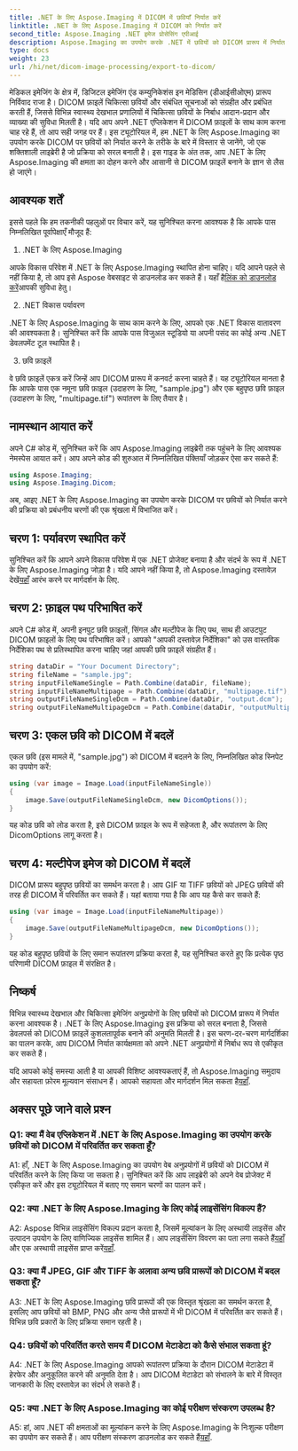 ```yaml
---
title: .NET के लिए Aspose.Imaging में DICOM में छवियाँ निर्यात करें
linktitle: .NET के लिए Aspose.Imaging में DICOM को निर्यात करें
second_title: Aspose.Imaging .NET इमेज प्रोसेसिंग एपीआई
description: Aspose.Imaging का उपयोग करके .NET में छवियों को DICOM प्रारूप में निर्यात करना सीखें। चिकित्सा छवियों को सहजता से परिवर्तित करें।
type: docs
weight: 23
url: /hi/net/dicom-image-processing/export-to-dicom/
---
```

मेडिकल इमेजिंग के क्षेत्र में, डिजिटल इमेजिंग एंड कम्युनिकेशंस इन मेडिसिन (डीआईसीओएम) प्रारूप निर्विवाद राजा है। DICOM फ़ाइलें चिकित्सा छवियों और संबंधित सूचनाओं को संग्रहीत और प्रबंधित करती हैं, जिससे विभिन्न स्वास्थ्य देखभाल प्रणालियों में चिकित्सा छवियों के निर्बाध आदान-प्रदान और व्याख्या की सुविधा मिलती है। यदि आप अपने .NET एप्लिकेशन में DICOM फ़ाइलों के साथ काम करना चाह रहे हैं, तो आप सही जगह पर हैं। इस ट्यूटोरियल में, हम .NET के लिए Aspose.Imaging का उपयोग करके DICOM पर छवियों को निर्यात करने के तरीके के बारे में विस्तार से जानेंगे, जो एक शक्तिशाली लाइब्रेरी है जो प्रक्रिया को सरल बनाती है। इस गाइड के अंत तक, आप .NET के लिए Aspose.Imaging की क्षमता का दोहन करने और आसानी से DICOM फ़ाइलें बनाने के ज्ञान से लैस हो जाएंगे।

## आवश्यक शर्तें

इससे पहले कि हम तकनीकी पहलुओं पर विचार करें, यह सुनिश्चित करना आवश्यक है कि आपके पास निम्नलिखित पूर्वापेक्षाएँ मौजूद हैं:

1. .NET के लिए Aspose.Imaging

 आपके विकास परिवेश में .NET के लिए Aspose.Imaging स्थापित होना चाहिए। यदि आपने पहले से नहीं किया है, तो आप इसे Aspose वेबसाइट से डाउनलोड कर सकते हैं। यहाँ है[लिंक को डाउनलोड करें](https://releases.aspose.com/imaging/net/)आपकी सुविधा हेतु।

2. .NET विकास पर्यावरण

.NET के लिए Aspose.Imaging के साथ काम करने के लिए, आपको एक .NET विकास वातावरण की आवश्यकता है। सुनिश्चित करें कि आपके पास विजुअल स्टूडियो या अपनी पसंद का कोई अन्य .NET डेवलपमेंट टूल स्थापित है।

3. छवि फ़ाइलें

वे छवि फ़ाइलें एकत्र करें जिन्हें आप DICOM प्रारूप में कनवर्ट करना चाहते हैं। यह ट्यूटोरियल मानता है कि आपके पास एक नमूना छवि फ़ाइल (उदाहरण के लिए, "sample.jpg") और एक बहुपृष्ठ छवि फ़ाइल (उदाहरण के लिए, "multipage.tif") रूपांतरण के लिए तैयार है।

## नामस्थान आयात करें

अपने C# कोड में, सुनिश्चित करें कि आप Aspose.Imaging लाइब्रेरी तक पहुंचने के लिए आवश्यक नेमस्पेस आयात करें। आप अपने कोड की शुरुआत में निम्नलिखित पंक्तियाँ जोड़कर ऐसा कर सकते हैं:

```csharp
using Aspose.Imaging;
using Aspose.Imaging.Dicom;
```

अब, आइए .NET के लिए Aspose.Imaging का उपयोग करके DICOM पर छवियों को निर्यात करने की प्रक्रिया को प्रबंधनीय चरणों की एक श्रृंखला में विभाजित करें।

## चरण 1: पर्यावरण स्थापित करें

 सुनिश्चित करें कि आपने अपने विकास परिवेश में एक .NET प्रोजेक्ट बनाया है और संदर्भ के रूप में .NET के लिए Aspose.Imaging जोड़ा है। यदि आपने नहीं किया है, तो Aspose.Imaging दस्तावेज़ देखें[यहाँ](https://reference.aspose.com/imaging/net/) आरंभ करने पर मार्गदर्शन के लिए.

## चरण 2: फ़ाइल पथ परिभाषित करें

अपने C# कोड में, अपनी इनपुट छवि फ़ाइलों, सिंगल और मल्टीपेज के लिए पथ, साथ ही आउटपुट DICOM फ़ाइलों के लिए पथ परिभाषित करें। आपको "आपकी दस्तावेज़ निर्देशिका" को उस वास्तविक निर्देशिका पथ से प्रतिस्थापित करना चाहिए जहां आपकी छवि फ़ाइलें संग्रहीत हैं।

```csharp
string dataDir = "Your Document Directory";
string fileName = "sample.jpg";
string inputFileNameSingle = Path.Combine(dataDir, fileName);
string inputFileNameMultipage = Path.Combine(dataDir, "multipage.tif");
string outputFileNameSingleDcm = Path.Combine(dataDir, "output.dcm");
string outputFileNameMultipageDcm = Path.Combine(dataDir, "outputMultipage.dcm");
```

## चरण 3: एकल छवि को DICOM में बदलें

एकल छवि (इस मामले में, "sample.jpg") को DICOM में बदलने के लिए, निम्नलिखित कोड स्निपेट का उपयोग करें:

```csharp
using (var image = Image.Load(inputFileNameSingle))
{
    image.Save(outputFileNameSingleDcm, new DicomOptions());
}
```

यह कोड छवि को लोड करता है, इसे DICOM फ़ाइल के रूप में सहेजता है, और रूपांतरण के लिए DicomOptions लागू करता है।

## चरण 4: मल्टीपेज इमेज को DICOM में बदलें

DICOM प्रारूप बहुपृष्ठ छवियों का समर्थन करता है। आप GIF या TIFF छवियों को JPEG छवियों की तरह ही DICOM में परिवर्तित कर सकते हैं। यहां बताया गया है कि आप यह कैसे कर सकते हैं:

```csharp
using (var image = Image.Load(inputFileNameMultipage))
{
    image.Save(outputFileNameMultipageDcm, new DicomOptions());
}
```

यह कोड बहुपृष्ठ छवियों के लिए समान रूपांतरण प्रक्रिया करता है, यह सुनिश्चित करते हुए कि प्रत्येक पृष्ठ परिणामी DICOM फ़ाइल में संरक्षित है।

## निष्कर्ष

विभिन्न स्वास्थ्य देखभाल और चिकित्सा इमेजिंग अनुप्रयोगों के लिए छवियों को DICOM प्रारूप में निर्यात करना आवश्यक है। .NET के लिए Aspose.Imaging इस प्रक्रिया को सरल बनाता है, जिससे डेवलपर्स को DICOM फ़ाइलें कुशलतापूर्वक बनाने की अनुमति मिलती है। इस चरण-दर-चरण मार्गदर्शिका का पालन करके, आप DICOM निर्यात कार्यक्षमता को अपने .NET अनुप्रयोगों में निर्बाध रूप से एकीकृत कर सकते हैं।

 यदि आपको कोई समस्या आती है या आपकी विशिष्ट आवश्यकताएं हैं, तो Aspose.Imaging समुदाय और सहायता फ़ोरम मूल्यवान संसाधन हैं। आपको सहायता और मार्गदर्शन मिल सकता है[यहाँ](https://forum.aspose.com/).

## अक्सर पूछे जाने वाले प्रश्न

### Q1: क्या मैं वेब एप्लिकेशन में .NET के लिए Aspose.Imaging का उपयोग करके छवियों को DICOM में परिवर्तित कर सकता हूँ?

A1: हाँ, .NET के लिए Aspose.Imaging का उपयोग वेब अनुप्रयोगों में छवियों को DICOM में परिवर्तित करने के लिए किया जा सकता है। सुनिश्चित करें कि आप लाइब्रेरी को अपने वेब प्रोजेक्ट में एकीकृत करें और इस ट्यूटोरियल में बताए गए समान चरणों का पालन करें।

### Q2: क्या .NET के लिए Aspose.Imaging के लिए कोई लाइसेंसिंग विकल्प हैं?

A2: Aspose विभिन्न लाइसेंसिंग विकल्प प्रदान करता है, जिसमें मूल्यांकन के लिए अस्थायी लाइसेंस और उत्पादन उपयोग के लिए वाणिज्यिक लाइसेंस शामिल हैं। आप लाइसेंसिंग विवरण का पता लगा सकते हैं[यहाँ](https://purchase.aspose.com/buy) और एक अस्थायी लाइसेंस प्राप्त करें[यहाँ](https://purchase.aspose.com/temporary-license/).

### Q3: क्या मैं JPEG, GIF और TIFF के अलावा अन्य छवि प्रारूपों को DICOM में बदल सकता हूँ?

A3: .NET के लिए Aspose.Imaging छवि प्रारूपों की एक विस्तृत श्रृंखला का समर्थन करता है, इसलिए आप छवियों को BMP, PNG और अन्य जैसे प्रारूपों में भी DICOM में परिवर्तित कर सकते हैं। विभिन्न छवि प्रकारों के लिए प्रक्रिया समान रहती है।

### Q4: छवियों को परिवर्तित करते समय मैं DICOM मेटाडेटा को कैसे संभाल सकता हूं?

A4: .NET के लिए Aspose.Imaging आपको रूपांतरण प्रक्रिया के दौरान DICOM मेटाडेटा में हेरफेर और अनुकूलित करने की अनुमति देता है। आप DICOM मेटाडेटा को संभालने के बारे में विस्तृत जानकारी के लिए दस्तावेज़ का संदर्भ ले सकते हैं।

### Q5: क्या .NET के लिए Aspose.Imaging का कोई परीक्षण संस्करण उपलब्ध है?

 A5: हां, आप .NET की क्षमताओं का मूल्यांकन करने के लिए Aspose.Imaging के निःशुल्क परीक्षण का उपयोग कर सकते हैं। आप परीक्षण संस्करण डाउनलोड कर सकते हैं[यहाँ](https://releases.aspose.com/).